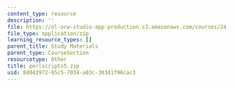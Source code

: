 ```yaml
---
content_type: resource
description: ''
file: https://ol-ocw-studio-app-production.s3.amazonaws.com/courses/24-964-topics-in-phonology-fall-2004/8d84297265c57034a03c30341f96cac3_perlscripts5.zip
file_type: application/zip
learning_resource_types: []
parent_title: Study Materials
parent_type: CourseSection
resourcetype: Other
title: perlscripts5.zip
uid: 8d842972-65c5-7034-a03c-30341f96cac3
---
```

